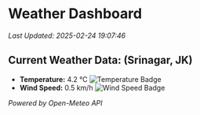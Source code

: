 
# Weather Dashboard

_Last Updated: 2025-02-24 19:07:46_

## Current Weather Data: (Srinagar, JK)
- **Temperature:** 4.2 °C ![Temperature Badge](https://img.shields.io/badge/Temperature-Low%20Temp-blue)
- **Wind Speed:** 0.5 km/h ![Wind Speed Badge](https://img.shields.io/badge/Wind%20Speed-Light%20Wind-blue)

*Powered by Open-Meteo API*
